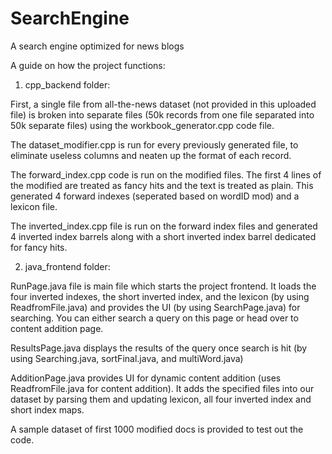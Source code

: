 # SearchEngine
A search engine optimized for news blogs

A guide on how the project functions: 
1. cpp_backend folder:

First, a single file from all-the-news dataset (not provided in this uploaded file) is broken into separate files (50k  records from one file separated into 50k separate files) using the workbook_generator.cpp code file.

The dataset_modifier.cpp is run for every previously generated file, to eliminate useless columns and neaten up the format of each record.

The forward_index.cpp code is run on the modified files. The first 4 lines of the modified are treated as fancy hits and the text is treated as plain. This generated 4 forward indexes (seperated based on wordID mod) and a lexicon file.

The inverted_index.cpp file is run on the forward index files and generated 4 inverted index barrels along with a short inverted index barrel dedicated for fancy hits.

2. java_frontend folder:

RunPage.java file is main file which starts the project frontend. It loads the four inverted indexes, the short inverted index, and the lexicon (by using ReadfromFile.java) and provides the UI (by using SearchPage.java) for searching. You can either search a query on this page or head over to content addition page.

ResultsPage.java displays the results of the query once search is hit (by using Searching.java, sortFinal.java, and multiWord.java)

AdditionPage.java provides UI for dynamic content addition (uses ReadfromFile.java for content addition). It adds the specified files into our dataset by parsing them and updating lexicon, all four inverted index and short index maps.

A sample dataset of first 1000 modified docs is provided to test out the code.
